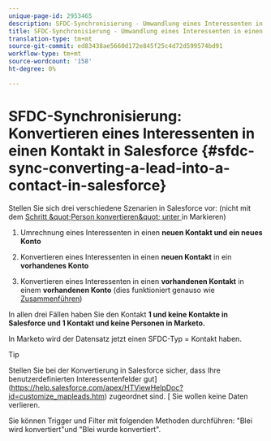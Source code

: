 ```yaml
---
unique-page-id: 2953465
description: SFDC-Synchronisierung - Umwandlung eines Interessenten in einen Kontakt in Salesforce - Marketo Docs - Produktdokumentation
title: SFDC-Synchronisierung - Umwandlung eines Interessenten in einen Kontakt in Salesforce
translation-type: tm+mt
source-git-commit: ed83438ae5660d172e845f25c4d72d599574bd91
workflow-type: tm+mt
source-wordcount: '158'
ht-degree: 0%

---
```



# SFDC-Synchronisierung: Konvertieren eines Interessenten in einen Kontakt in Salesforce {#sfdc-sync-converting-a-lead-into-a-contact-in-salesforce}

Stellen Sie sich drei verschiedene Szenarien in Salesforce vor: (nicht mit dem [Schritt \&quot;Person konvertieren\&quot; unter ](/help/marketo/product-docs/core-marketo-concepts/smart-campaigns/flow-actions/convert-person.md) in Markieren)

1. Umrechnung eines Interessenten in einen **neuen Kontakt und ein neues Konto**
1. Konvertieren eines Interessenten in einen **neuen Kontakt** in ein **vorhandenes Konto**

1. Konvertieren eines Interessenten in einen **vorhandenen Kontakt** in einem **vorhandenen Konto** (dies funktioniert genauso wie [Zusammenführen](/help/marketo/product-docs/crm-sync/salesforce-sync/sfdc-sync-details/sfdc-sync-merging-a-lead-contact-person.md))

In allen drei Fällen haben Sie den Kontakt **1 und keine Kontakte in Salesforce und 1 Kontakt und keine Personen in Marketo.**

In Marketo wird der Datensatz jetzt einen SFDC-Typ = Kontakt haben.

>[!TIP]
>
>Stellen Sie bei der Konvertierung in Salesforce sicher, dass Ihre benutzerdefinierten Interessentenfelder gut](https://help.salesforce.com/apex/HTViewHelpDoc?id=customize_mapleads.htm) zugeordnet sind. [ Sie wollen keine Daten verlieren.

Sie können Trigger und Filter mit folgenden Methoden durchführen: &quot;Blei wird konvertiert&quot;und &quot;Blei wurde konvertiert&quot;.
